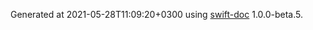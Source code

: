 Generated at 2021-05-28T11:09:20+0300 using [swift-doc](https://github.com/SwiftDocOrg/swift-doc) 1.0.0-beta.5.
